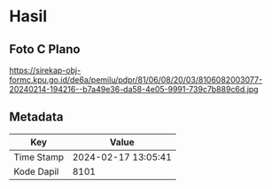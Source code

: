 # Hasil

## Foto C Plano

https://sirekap-obj-formc.kpu.go.id/de6a/pemilu/pdpr/81/06/08/20/03/8106082003077-20240214-194216--b7a49e36-da58-4e05-9991-739c7b889c6d.jpg


## Metadata

| Key        | Value               |
| ---------- | ------------------- |
| Time Stamp | 2024-02-17 13:05:41 |
| Kode Dapil | 8101                |



